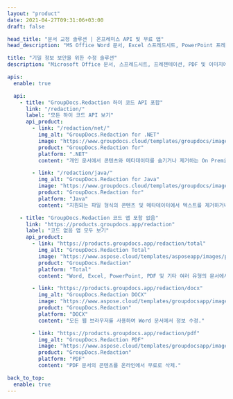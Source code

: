 ```yaml
---
layout: "product"
date: 2021-04-27T09:31:06+03:00
draft: false

head_title: "문서 교정 솔루션 | 온프레미스 API 및 무료 앱"
head_description: "MS Office Word 문서, Excel 스프레드시트, PowerPoint 프레젠테이션, PDF 및 이미지 파일 형식에서 메타데이터 및 텍스트 콘텐츠 제거, 수정 또는 숨기기."

title: "기밀 정보 보안을 위한 수정 솔루션"
description: "Microsoft Office 문서, 스프레드시트, 프레젠테이션, PDF 및 이미지에서 개인 정보 숨기기 또는 제거."

apis:
  enable: true

  api:
    - title: "GroupDocs.Redaction 하이 코드 API 포함"
      link: "/redaction/"
      label: "모든 하이 코드 API 보기"
      api_product:
        - link: "/redaction/net/"
          img_alt: "GroupDocs.Redaction for .NET"
          image: "https://www.groupdocs.cloud/templates/groupdocs/images/product-logos/groupdocs-redaction-net.png"
          product: "GroupDocs.Redaction for"
          platform: ".NET"
          content: "개인 문서에서 콘텐츠와 메타데이터를 숨기거나 제거하는 On Premise .NET API."

        - link: "/redaction/java/"
          img_alt: "GroupDocs.Redaction for Java"
          image: "https://www.groupdocs.cloud/templates/groupdocs/images/product-logos/groupdocs-redaction-java.png"
          product: "GroupDocs.Redaction for"
          platform: "Java"
          content: "지원되는 파일 형식의 콘텐츠 및 메타데이터에서 텍스트를 제거하거나 숨기는 온프레미스 Java API."

    - title: "GroupDocs.Redaction 코드 앱 포함 없음"
      link: "https://products.groupdocs.app/redaction"
      label: "코드 없음 앱 모두 보기"
      api_product:
        - link: "https://products.groupdocs.app/redaction/total"
          img_alt: "GroupDocs.Redaction Total"
          image: "https://www.aspose.cloud/templates/asposeapp/images/products/logo/aspose_redaction-app.png"
          product: "GroupDocs.Redaction"
          platform: "Total"
          content: "Word, Excel, PowerPoint, PDF 및 기타 여러 유형의 문서에서 중요한 정보를 수정하는 단일 앱."

        - link: "https://products.groupdocs.app/redaction/docx"
          img_alt: "GroupDocs.Redaction DOCX"
          image: "https://www.aspose.cloud/templates/groupdocsapp/images/products/logo/groupdocs_words-app.png"
          product: "GroupDocs.Redaction"
          platform: "DOCX"
          content: "모든 웹 브라우저를 사용하여 Word 문서에서 정보 수정."

        - link: "https://products.groupdocs.app/redaction/pdf"
          img_alt: "GroupDocs.Redaction PDF"
          image: "https://www.aspose.cloud/templates/groupdocsapp/images/products/logo/groupdocs_pdf-app.png"
          product: "GroupDocs.Redaction"
          platform: "PDF"
          content: "PDF 문서의 콘텐츠를 온라인에서 무료로 삭제."

back_to_top:
  enable: true
---
```

